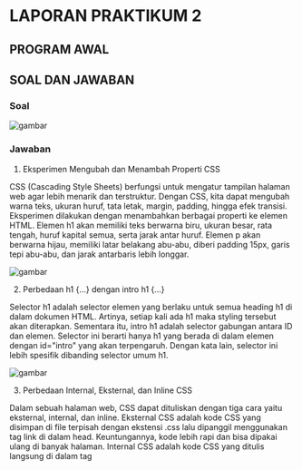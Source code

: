 # LAPORAN PRAKTIKUM 2

## PROGRAM AWAL


## SOAL DAN JAWABAN

### Soal
![gambar]()

### Jawaban

  1. Eksperimen Mengubah dan Menambah Properti CSS

CSS (Cascading Style Sheets) berfungsi untuk mengatur tampilan halaman web agar lebih menarik dan terstruktur. Dengan CSS, kita dapat mengubah warna teks, ukuran huruf, tata letak, margin, padding, hingga efek transisi. 
Eksperimen dilakukan dengan menambahkan berbagai properti ke elemen HTML. Elemen h1 akan memiliki teks berwarna biru, ukuran besar, rata tengah, huruf kapital semua, serta jarak antar huruf. 
Elemen p akan berwarna hijau, memiliki latar belakang abu-abu, diberi padding 15px, garis tepi abu-abu, dan jarak antarbaris lebih longgar.

![gambar]()

  2. Perbedaan h1 {…} dengan intro h1 {…}

Selector h1 adalah selector elemen yang berlaku untuk semua heading h1 di dalam dokumen HTML. Artinya, setiap kali ada h1 maka styling tersebut akan diterapkan. Sementara itu, intro h1 adalah selector gabungan antara ID dan elemen. Selector ini berarti hanya h1 yang berada di dalam elemen dengan id="intro" yang akan terpengaruh. Dengan kata lain, selector ini lebih spesifik dibanding selector umum h1.

![gambar]()

  3. Perbedaan Internal, Eksternal, dan Inline CSS

Dalam sebuah halaman web, CSS dapat dituliskan dengan tiga cara yaitu eksternal, internal, dan inline. Eksternal CSS adalah kode CSS yang disimpan di file terpisah dengan ekstensi .css lalu dipanggil menggunakan tag link di dalam head. Keuntungannya, kode lebih rapi dan bisa dipakai ulang di banyak halaman. Internal CSS adalah kode CSS yang ditulis langsung di dalam tag <style> di bagian <head> dari dokumen HTML. Biasanya digunakan jika gaya hanya berlaku di satu halaman saja. Sementara itu, inline CSS ditulis langsung di dalam atribut style pada elemen HTML, misalnya p style="color:red;". Inline CSS memiliki prioritas tertinggi, artinya jika ada aturan eksternal dan internal sekaligus, inline-lah yang akan ditampilkan. Urutannya adalah: Inline > Internal > Eksternal. Hal ini bisa dilihat pada file lab2_css_dasar.html yang menggunakan ketiganya: eksternal dari style_eksternal.css, internal pada style di head, dan inline pada tag p yang memberi warna abu-abu ke teks. Meskipun warna teks paragraf bisa diatur di internal atau eksternal, warna abu-abu dari inline yang akan menang karena prioritasnya paling tinggi.

![gambar]()
![gambar]()

  4. Perbedaan ID dan Class dalam CSS

ID dan class adalah dua cara untuk memberi identitas pada elemen HTML agar bisa diatur dengan CSS. ID bersifat unik, artinya hanya boleh digunakan sekali dalam satu halaman, sementara class bisa digunakan berkali-kali pada banyak elemen. Dalam hal prioritas, CSS yang menggunakan ID lebih kuat dibanding CSS yang menggunakan class. Jika ada elemen yang memiliki ID dan class sekaligus, maka aturan ID akan menang jika terjadi konflik. Misalnya, pada file style_eksternal.css, ID #intro digunakan untuk mengatur area tertentu agar memiliki background biru, sedangkan class .button dan .btn-primary digunakan pada tombol a agar bisa digunakan di banyak tempat. Dengan cara ini, ID digunakan untuk bagian khusus halaman, sedangkan class digunakan untuk gaya yang berulang. Jika ada elemen p dengan id="paragraf-1" sekaligus class="text-paragraf", maka deklarasi dengan ID akan ditampilkan lebih dominan dibanding class, meskipun class masih bisa memberikan gaya tambahan selama tidak bertentangan.

![gambar]()

## PROGRAM AKHIR

## KESIMPULAN

Dari percobaan menggunakan file lab2_css_dasar.html dan style_eksternal.css, dapat dipahami bahwa CSS adalah bahasa yang sangat fleksibel untuk mengatur tampilan halaman web. Pada nomor satu, eksperimen mengubah properti CSS menunjukkan bahwa setiap perubahan nilai seperti warna, ukuran huruf, padding, atau alignment langsung berdampak pada tampilan elemen tanpa harus mengubah struktur HTML. Hal ini membuktikan kekuatan CSS dalam memisahkan desain dari konten.

Pada nomor dua, perbandingan antara selector umum h1 {…} dengan selector spesifik #intro h1 {…} memperlihatkan bahwa CSS memiliki sistem prioritas berdasarkan spesifisitas. Selector umum berlaku pada semua elemen sejenis, sementara selector spesifik hanya berlaku pada konteks tertentu, sehingga memungkinkan kita memberikan gaya berbeda pada elemen yang sama di bagian halaman yang berbeda.

Pada nomor tiga, perbedaan antara eksternal, internal, dan inline CSS menegaskan pentingnya memahami urutan prioritas. Inline CSS selalu menang melawan internal dan eksternal karena berada langsung pada elemen. Internal CSS lebih kuat daripada eksternal karena ditulis di dalam dokumen HTML itu sendiri. Urutan ini dikenal dengan istilah cascade, dan dengan memahaminya kita bisa mengatur gaya dengan lebih efektif.

Pada nomor empat, perbedaan ID dan Class menunjukkan bahwa keduanya punya fungsi berbeda. ID digunakan untuk elemen unik dengan prioritas lebih tinggi, sedangkan Class digunakan untuk gaya yang bisa diterapkan berkali-kali pada banyak elemen. Jika sebuah elemen memiliki ID dan Class sekaligus, maka aturan ID akan mengalahkan Class, kecuali ada properti dari Class yang tidak ditimpa oleh ID.

Secara keseluruhan, pembahasan ini menunjukkan bahwa menguasai CSS berarti memahami eksperimen properti, spesifisitas selector, prioritas antar metode penulisan CSS, serta fungsi ID dan Class. Keempat hal tersebut saling melengkapi dan sangat penting untuk membangun halaman web yang rapi, konsisten, mudah dipelihara, dan sesuai dengan kebutuhan desain.
